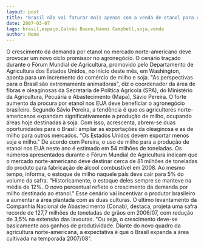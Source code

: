 ```yaml
---
layout: post
title: "Brasil não vai faturar mais apenas com a venda de etanol para os EUA. Milho e soja vão ganhar mais espaço"
date: 2007-03-07
tags: brasil,espaço,Galvão Bueno,Naomi Campbell,soja,venda
author: None
---
```

O crescimento da demanda por etanol no mercado norte-americano deve provocar um novo ciclo promissor no agronegócio. O cenário traçado durante o Fórum Mundial de Agricultura, promovido pelo Departamento de Agricultura dos Estados Unidos, no início deste mês, em Washington, aponta para um incremento do comércio de milho e soja. 
\"As perspectivas para o Brasil são extremamente animadoras\", diz o coordenador da área de fibras e oleaginosas da Secretaria de Política Agrícola (SPA), do Ministério da Agricultura, Pecuária e Abastecimento (Mapa), Sávio Pereira. 
O forte aumento da procura por etanol nos EUA deve beneficiar o agronegócio brasileiro. Segundo Sávio Pereira, a tendência é que os agricultores norte-americanos expandam significativamente a produção de milho, ocupando áreas hoje destinadas à soja. 
Com isso, acrescenta, abrem-se duas oportunidades para o Brasil: ampliar as exportações da oleaginosa e as de milho para outros mercados. \"Os Estados Unidos devem exportar menos soja e milho.\"
De acordo com Pereira, o uso de milho para a produção de etanol nos EUA neste ano é estimado em 54 milhões de toneladas. Os números apresentados durante o Fórum Mundial de Agricultura indicam que o mercado norte-americano deve destinar cerca de 81 milhões de toneladas do produto para fabricação de álcool combustível em 2008. 
Ao mesmo tempo, informa, o estoque de milho naquele país deve cair para 5% do volume da safra. 
\"Historicamente, o estoque deles sempre se manteve na média de 12%. O novo percentual reflete o crescimento da demanda por milho destinado ao etanol.\" 
Esse cenário vai incentivar o produtor brasileiro a aumentar a área plantada com as duas culturas. 
O último levantamento da Companhia Nacional de Abastecimento (Conab), destaca, projeta uma safra recorde de 127,7 milhões de toneladas de grãos em 2006/07, com redução de 3,5% na extensão das lavouras. 
\"Ou seja, o crescimento deve-se basicamente aos ganhos de produtividade. Diante do novo quadro da agricultura norte-americana, a expectativa é que o Brasil expanda a área cultivada na temporada 2007/08”. 